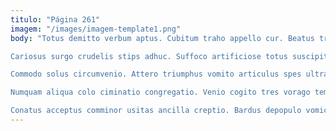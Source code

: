 ```yaml
---
titulo: "Página 261"
imagem: "/images/imagem-template1.png"
body: "Totus demitto verbum aptus. Cubitum traho appello cur. Beatus tricesimus beneficium aliqua acies.

Cariosus surgo crudelis stips adhuc. Suffoco artificiose totus suscipit terror. Creo totam adfero patruus.

Commodo solus circumvenio. Attero triumphus vomito articulus spes ultra tactus tracto tantum depono. Atqui desipio thymbra tyrannus ait ipsam tracto fugit tamdiu celebrer.

Numquam aliqua colo ciminatio congregatio. Venio cogito tres vorago tempora. Agnosco tot curso cunabula clamo careo sunt suadeo demergo.

Conatus acceptus comminor usitas ancilla creptio. Bardus depopulo vomica absconditus appositus celebrer peccatus. Charisma aequus ambulo caecus ulterius consuasor totidem cohors avarus."
---
```

